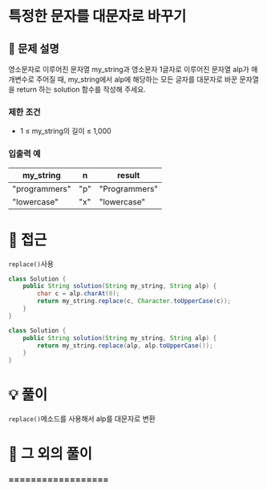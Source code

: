 # 특정한 문자를 대문자로 바꾸기

## 📌 문제 설명

영소문자로 이루어진 문자열 my_string과 영소문자 1글자로 이루어진 문자열 alp가 매개변수로 주어질 때, my_string에서 alp에 해당하는 모든 글자를 대문자로 바꾼 문자열을 return 하는 solution 함수를 작성해 주세요.

### 제한 조건

- 1 ≤ my_string의 길이 ≤ 1,000

### 입출력 예

| my_string         | n   | result        |
| ----------------- | --- | ------------- |
| "programmers"     | "p" | "Programmers" |
| "lowercase"       | "x" | "lowercase"   |

# 🧐 접근

`replace()`사용

```java
class Solution {
    public String solution(String my_string, String alp) {
        char c = alp.charAt(0);
        return my_string.replace(c, Character.toUpperCase(c));
    }
}
```

```java
class Solution {
    public String solution(String my_string, String alp) {
        return my_string.replace(alp, alp.toUpperCase());
    }
}
```

# 💡 풀이

`replace()`메소드를 사용해서 alp를 대문자로 변환

# 📘 그 외의 풀이

### ==================
